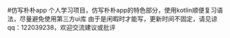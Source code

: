 #仿写朴朴app
个人学习项目，仿写朴朴app的特色部分，使用kotlin顺便复习语法，尽量避免使用第三方ui库
由于是闲暇时才能写，更新时间不固定，请见谅
qq：122039238，欢迎交流建议或批评
